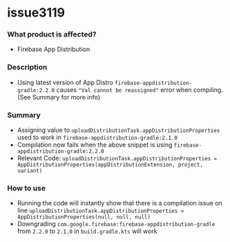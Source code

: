 # issue3119
### What product is affected?
- Firebase App Distribution
### Description
- Using latest version of App Distro `firebase-appdistribution-gradle:2.2.0` causes `"Val cannot be reassigned"` error when compiling. (See Summary for more info)
### Summary
- Assigning value to `uploadDistributionTask.appDistributionProperties` used to work in `firebase-appdistribution-gradle:2.1.0`
- Compilation now fails when the above snippet is using `firebase-appdistribution-gradle:2.2.0`
- Relevant Code: `uploadDistributionTask.appDistributionProperties = AppDistributionProperties(appDistributionExtension, project, variant)`
### How to use
- Running the code will instantly show that there is a compilation issue on line `uploadDistributionTask.appDistributionProperties = AppDistributionProperties(null, null, null)`
- Downgrading `com.google.firebase:firebase-appdistribution-gradle` from `2.2.0` to `2.1.0` in `build.gradle.kts` will work

